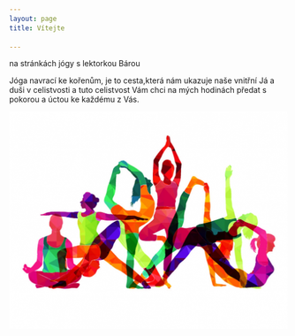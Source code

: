 ```yaml
---
layout: page
title: Vítejte

---
```

na stránkách jógy s lektorkou Bárou

Jóga navrací ke kořenům, je to cesta,která nám ukazuje naše vnitřní Já a duši v celistvosti a tuto celistvost Vám chci na mých hodinách předat s pokorou a úctou ke každému z Vás.

![](/uploads/shutterstock_584087884-1.jpg)